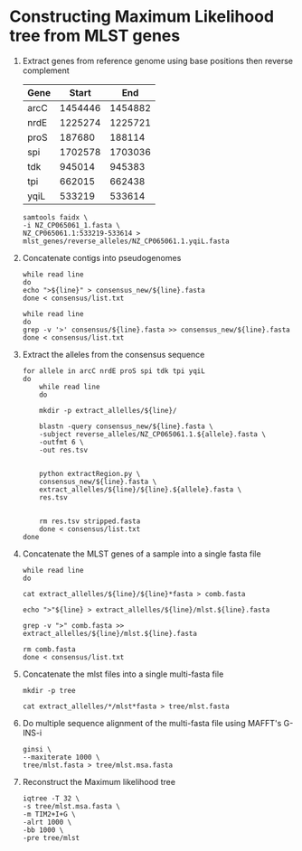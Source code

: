 # Constructing Maximum Likelihood tree from MLST genes

1.  Extract genes from reference genome using base positions then reverse complement

      |  Gene  |  Start    |  End      |
      |  ----  |  -------  |  -------  |
      |  arcC  |  1454446  |  1454882  |
      |  nrdE  |  1225274  |  1225721  |
      |  proS  |  187680   |  188114   |
      |  spi   |  1702578  |  1703036  |
      |  tdk   |  945014   |  945383   |
      |  tpi   |  662015   |  662438   |
      |  yqiL  |  533219   |  533614   |

    ```
    samtools faidx \
    -i NZ_CP065061_1.fasta \
    NZ_CP065061.1:533219-533614 > mlst_genes/reverse_alleles/NZ_CP065061.1.yqiL.fasta
    ```

2.  Concatenate contigs into pseudogenomes
    ```
    while read line
    do
    echo ">${line}" > consensus_new/${line}.fasta
    done < consensus/list.txt
    ```
    ```
    while read line
    do
    grep -v '>' consensus/${line}.fasta >> consensus_new/${line}.fasta
    done < consensus/list.txt
    ```
3.  Extract the alleles from the consensus sequence
    ```
    for allele in arcC nrdE proS spi tdk tpi yqiL
    do
    	while read line
    	do
    
    	mkdir -p extract_allelles/${line}/
    
    	blastn -query consensus_new/${line}.fasta \
    	-subject reverse_alleles/NZ_CP065061.1.${allele}.fasta \
    	-outfmt 6 \
    	-out res.tsv
    
    
    	python extractRegion.py \
    	consensus_new/${line}.fasta \
    	extract_allelles/${line}/${line}.${allele}.fasta \
    	res.tsv
    
    
    	rm res.tsv stripped.fasta
    	done < consensus/list.txt
    done
    ```
4.  Concatenate the MLST genes of a sample into a single fasta file
    ```
    while read line
    do
    
    cat extract_allelles/${line}/${line}*fasta > comb.fasta
    
    echo ">"${line} > extract_allelles/${line}/mlst.${line}.fasta
    
    grep -v ">" comb.fasta >> extract_allelles/${line}/mlst.${line}.fasta
    
    rm comb.fasta
    done < consensus/list.txt
    ```
5.  Concatenate the mlst files into a single multi-fasta file
    ```
    mkdir -p tree
    
    cat extract_allelles/*/mlst*fasta > tree/mlst.fasta
    ```
6.  Do multiple sequence alignment of the multi-fasta file using MAFFT's G-INS-i
    ```
    ginsi \
    --maxiterate 1000 \
    tree/mlst.fasta > tree/mlst.msa.fasta
    ```
7.  Reconstruct the Maximum likelihood tree
    ```
    iqtree -T 32 \
    -s tree/mlst.msa.fasta \
    -m TIM2+I+G \
    -alrt 1000 \
    -bb 1000 \
    -pre tree/mlst
    ```
